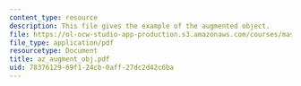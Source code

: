 ```yaml
---
content_type: resource
description: This file gives the example of the augmented object.
file: https://ol-ocw-studio-app-production.s3.amazonaws.com/courses/mas-961-ambient-intelligence-spring-2005/7837612969f124cb0aff27dc2d42c6ba_az_augment_obj.pdf
file_type: application/pdf
resourcetype: Document
title: az_augment_obj.pdf
uid: 78376129-69f1-24cb-0aff-27dc2d42c6ba
---
```

